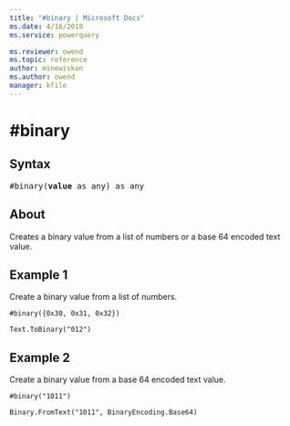 ```yaml
---
title: "#binary | Microsoft Docs"
ms.date: 4/16/2018
ms.service: powerquery

ms.reviewer: owend
ms.topic: reference
author: minewiskan
ms.author: owend
manager: kfile
---
```

# #binary
## Syntax

<pre>
#binary(<b>value</b> as any) as any
</pre>

## About
Creates a binary value from a list of numbers or a base 64 encoded text value.

## Example 1
Create a binary value from a list of numbers.

```powerquery-m
#binary({0x30, 0x31, 0x32})
```

`Text.ToBinary("012")`

## Example 2
Create a binary value from a base 64 encoded text value.

```powerquery-m
#binary("1011")
```

`Binary.FromText("1011", BinaryEncoding.Base64)`
  
